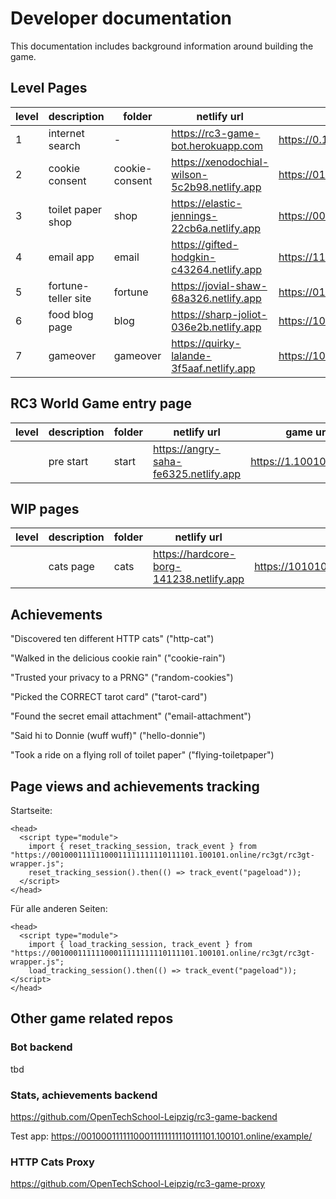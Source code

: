 # Developer documentation

This documentation includes background information around building the game.

## Level Pages

| level | description         | folder         | netlify url                                   | game url                                               |
| ----- | ------------------- | -------------- | --------------------------------------------- | ------------------------------------------------------ |
| 1     | internet search     | -              | https://rc3-game-bot.herokuapp.com            | https://0.100101.online                                |
| 2     | cookie consent      | cookie-consent | https://xenodochial-wilson-5c2b98.netlify.app | https://01000101101101001000000011000101.100101.online |
| 3     | toilet paper shop   | shop           | https://elastic-jennings-22cb6a.netlify.app   | https://00001110001000010100010001001010.100101.online |
| 4     | email app           | email          | https://gifted-hodgkin-c43264.netlify.app     | https://11100011001011000001110010110011.100101.online |
| 5     | fortune-teller site | fortune        | https://jovial-shaw-68a326.netlify.app        | https://01010001100010010011011011011110.100101.online |
| 6     | food blog page      | blog           | https://sharp-joliot-036e2b.netlify.app       | https://10110101111001001010101111111111.100101.online |
| 7     | gameover            | gameover       | https://quirky-lalande-3f5aaf.netlify.app     | https://10010011000001000010001000011011.100101.online |

## RC3 World Game entry page

| level | description | folder | netlify url                           | game url                |
| ----- | ----------- | ------ | ------------------------------------- | ----------------------- |
|       | pre start   | start  | https://angry-saha-fe6325.netlify.app | https://1.100101.online |

## WIP pages

| level | description | folder | netlify url                              | game url                                               |
| ----- | ----------- | ------ | ---------------------------------------- | ------------------------------------------------------ |
|       | cats page   | cats   | https://hardcore-borg-141238.netlify.app | https://10101000000110110001110001011111.100101.online |

## Achievements

"Discovered ten different HTTP cats" ("http-cat")

"Walked in the delicious cookie rain" ("cookie-rain")

"Trusted your privacy to a PRNG" ("random-cookies")

"Picked the CORRECT tarot card" ("tarot-card")

"Found the secret email attachment" ("email-attachment")

"Said hi to Donnie (wuff wuff)" ("hello-donnie")

"Took a ride on a flying roll of toilet paper" ("flying-toiletpaper")

## Page views and achievements tracking

Startseite:

```
<head>
  <script type="module">
    import { reset_tracking_session, track_event } from "https://00100011111100011111111110111101.100101.online/rc3gt/rc3gt-wrapper.js";
    reset_tracking_session().then(() => track_event("pageload"));
  </script>
</head>
```

Für alle anderen Seiten:

```
<head>
  <script type="module">
    import { load_tracking_session, track_event } from "https://00100011111100011111111110111101.100101.online/rc3gt/rc3gt-wrapper.js";
    load_tracking_session().then(() => track_event("pageload"));
</script>
</head>
```

## Other game related repos

### Bot backend

tbd

### Stats, achievements backend

https://github.com/OpenTechSchool-Leipzig/rc3-game-backend

Test app: https://00100011111100011111111110111101.100101.online/example/

### HTTP Cats Proxy

https://github.com/OpenTechSchool-Leipzig/rc3-game-proxy
